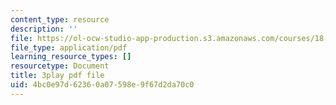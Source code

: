 ```yaml
---
content_type: resource
description: ''
file: https://ol-ocw-studio-app-production.s3.amazonaws.com/courses/18-01sc-single-variable-calculus-fall-2010/4bc0e97d62360a07598e9f67d2da70c0_XRkgBWbWvg4.pdf
file_type: application/pdf
learning_resource_types: []
resourcetype: Document
title: 3play pdf file
uid: 4bc0e97d-6236-0a07-598e-9f67d2da70c0
---
```

